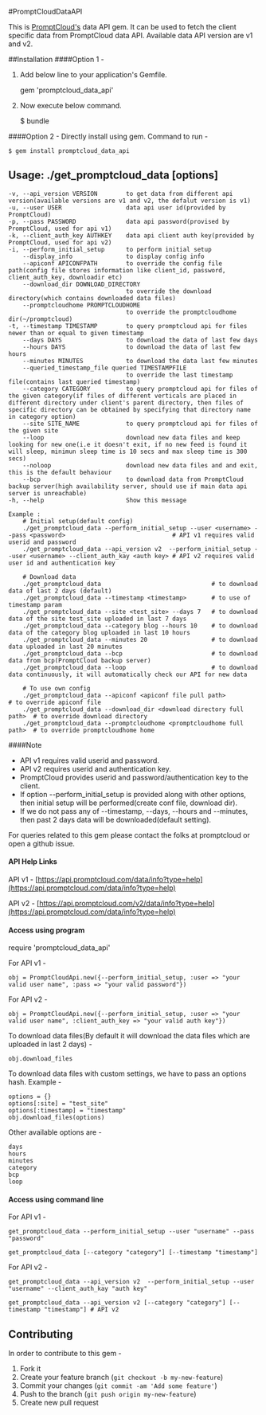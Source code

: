 #PromptCloudDataAPI

This is [PromptCloud's](http://promptcloud.com) data API gem. It can be used to fetch the client specific data from PromptCloud data API. Available data API version are v1 and v2.  

##Installation
####Option 1 -
1. Add below line to your application's Gemfile.

    gem 'promptcloud_data_api'

2. Now execute below command.

    $ bundle

####Option 2 -
Directly install using gem. Command to run -

    $ gem install promptcloud_data_api

## Usage: ./get_promptcloud_data [options] 

    -v, --api_version VERSION        to get data from different api version(available versions are v1 and v2, the defalut version is v1)
    -u, --user USER                  data api user id(provided by PromptCloud)
    -p, --pass PASSWORD              data api password(provised by PromptCloud, used for api v1)
    -k, --client_auth_key AUTHKEY    data api client auth key(provided by PromptCloud, used for api v2)
    -i, --perform_initial_setup      to perform initial setup
        --display_info               to display config info
        --apiconf APICONFPATH        to override the config file path(config file stores information like client_id, password, client_auth_key, downloadir etc)
        --download_dir DOWNLOAD_DIRECTORY
                                     to override the download directory(which contains downloaded data files)
        --promptcloudhome PROMPTCLOUDHOME
                                     to override the promptcloudhome dir(~/promptcloud)
    -t, --timestamp TIMESTAMP        to query promptcloud api for files newer than or equal to given timestamp
        --days DAYS                  to download the data of last few days
        --hours DAYS                 to download the data of last few hours
        --minutes MINUTES            to download the data last few minutes
        --queried_timestamp_file queried TIMESTAMPFILE
                                     to override the last timestamp file(contains last queried timestamp)
        --category CATEGORY          to query promptcloud api for files of the given category(if files of different verticals are placed in different directory under client's parent directory, then files of specific directory can be obtained by specifying that directory name in category option)
        --site SITE_NAME             to query promptcloud api for files of the given site
        --loop                       download new data files and keep looking for new one(i.e it doesn't exit, if no new feed is found it will sleep, minimun sleep time is 10 secs and max sleep time is 300 secs)
        --noloop                     download new data files and and exit, this is the default behaviour
        --bcp                        to download data from PromptCloud backup server(high availability server, should use if main data api server is unreachable)
    -h, --help                       Show this message

    Example :
        # Initial setup(default config)
        ./get_promptcloud_data --perform_initial_setup --user <username> --pass <password>                              # API v1 requires valid userid and password
        ./get_promptcloud_data --api_version v2  --perform_initial_setup --user <username> --client_auth_kay <auth key> # API v2 requires valid user id and authentication key

        # Download data 
        ./get_promptcloud_data                               # to download data of last 2 days (default)
        ./get_promptcloud_data --timestamp <timestamp>       # to use of timestamp param
        ./get_promptcloud_data --site <test_site> --days 7   # to download data of the site test_site uploaded in last 7 days
        ./get_promptcloud_data --category blog --hours 10    # to download data of the category blog uploaded in last 10 hours
        ./get_promptcloud_data --minutes 20                  # to download data uploaded in last 20 minutes
        ./get_promptcloud_data --bcp                         # to download data from bcp(PromptCloud backup server)
        ./get_promptcloud_data --loop                        # to download data continuously, it will automatically check our API for new data

        # To use own config
        ./get_promptcloud_data --apiconf <apiconf file pull path>             # to override apiconf file
        ./get_promptcloud_data --download_dir <download directory full path>  # to override download directory 
        ./get_promptcloud_data --promptcloudhome <promptcloudhome full path>  # to override promptcloudhome home


####Note 

* API v1 requires valid userid and password.
* API v2 requires userid and authentication key.
* PromptCloud provides userid and password/authentication key to the client.  
* If option --perform_initial_setup is provided along with other options, then initial setup will be performed(create conf file, download dir).
* If we do not pass any of --timestamp, --days, --hours and --minutes, then past 2 days data will be downloaded(default setting).

For queries related to this gem please contact the folks at promptcloud or open a github issue.

#### API Help Links 
API v1 - [https://api.promptcloud.com/data/info?type=help](https://api.promptcloud.com/data/info?type=help)

API v2 - [https://api.promptcloud.com/v2/data/info?type=help](https://api.promptcloud.com/data/info?type=help)

#### Access using program

require 'promptcloud_data_api'

For API v1 -

    obj = PromptCloudApi.new({--perform_initial_setup, :user => "your valid user name", :pass => "your valid password"})

For API v2 -

    obj = PromptCloudApi.new({--perform_initial_setup, :user => "your valid user name", :client_auth_key => "your valid auth key"})

To download data files(By default it will download the data files which are uploaded in last 2 days) -

    obj.download_files

To download data files with custom settings, we have to pass an options hash. Example -

    options = {}
    options[:site] = "test_site"
    options[:timestamp] = "timestamp"
    obj.download_files(options)

Other available options are -  
    
    days
    hours
    minutes 
    category
    bcp
    loop

#### Access using command line

For API v1 -

    get_promptcloud_data --perform_initial_setup --user "username" --pass "password"
    
    get_promptcloud_data [--category "category"] [--timestamp "timestamp"]

For API v2 -

    get_promptcloud_data --api_version v2  --perform_initial_setup --user "username" --client_auth_kay "auth key"
    
    get_promptcloud_data --api_version v2 [--category "category"] [--timestamp "timestamp"] # API v2

## Contributing
In order to contribute to this gem -

1. Fork it
2. Create your feature branch (`git checkout -b my-new-feature`)
3. Commit your changes (`git commit -am 'Add some feature'`)
4. Push to the branch (`git push origin my-new-feature`)
5. Create new pull request
